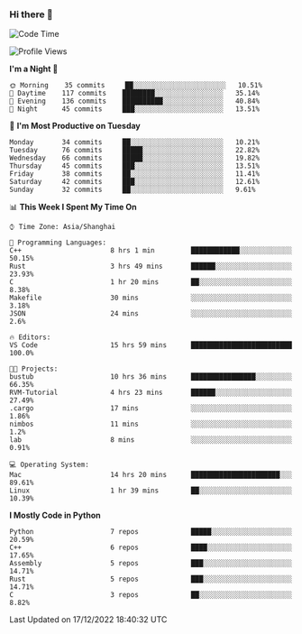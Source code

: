 ### Hi there 👋

<!--
**KarmaD7/KarmaD7** is a ✨ _special_ ✨ repository because its `README.md` (this file) appears on your GitHub profile.

Here are some ideas to get you started:

- 🔭 I’m currently working on ...
- 🌱 I’m currently learning ...
- 👯 I’m looking to collaborate on ...
- 🤔 I’m looking for help with ...
- 💬 Ask me about ...
- 📫 How to reach me: ...
- 😄 Pronouns: ...
- ⚡ Fun fact: ...
-->

<!--START_SECTION:waka-->
![Code Time](http://img.shields.io/badge/Code%20Time-162%20hrs%2029%20mins-blue)

![Profile Views](http://img.shields.io/badge/Profile%20Views-3-blue)

**I'm a Night 🦉** 

```text
🌞 Morning    35 commits     ██░░░░░░░░░░░░░░░░░░░░░░░   10.51% 
🌆 Daytime    117 commits    ████████░░░░░░░░░░░░░░░░░   35.14% 
🌃 Evening    136 commits    ██████████░░░░░░░░░░░░░░░   40.84% 
🌙 Night      45 commits     ███░░░░░░░░░░░░░░░░░░░░░░   13.51%

```
📅 **I'm Most Productive on Tuesday** 

```text
Monday       34 commits     ██░░░░░░░░░░░░░░░░░░░░░░░   10.21% 
Tuesday      76 commits     █████░░░░░░░░░░░░░░░░░░░░   22.82% 
Wednesday    66 commits     █████░░░░░░░░░░░░░░░░░░░░   19.82% 
Thursday     45 commits     ███░░░░░░░░░░░░░░░░░░░░░░   13.51% 
Friday       38 commits     ██░░░░░░░░░░░░░░░░░░░░░░░   11.41% 
Saturday     42 commits     ███░░░░░░░░░░░░░░░░░░░░░░   12.61% 
Sunday       32 commits     ██░░░░░░░░░░░░░░░░░░░░░░░   9.61%

```


📊 **This Week I Spent My Time On** 

```text
⌚︎ Time Zone: Asia/Shanghai

💬 Programming Languages: 
C++                      8 hrs 1 min         ████████████░░░░░░░░░░░░░   50.15% 
Rust                     3 hrs 49 mins       ██████░░░░░░░░░░░░░░░░░░░   23.93% 
C                        1 hr 20 mins        ██░░░░░░░░░░░░░░░░░░░░░░░   8.38% 
Makefile                 30 mins             ░░░░░░░░░░░░░░░░░░░░░░░░░   3.18% 
JSON                     24 mins             ░░░░░░░░░░░░░░░░░░░░░░░░░   2.6%

🔥 Editors: 
VS Code                  15 hrs 59 mins      █████████████████████████   100.0%

🐱‍💻 Projects: 
bustub                   10 hrs 36 mins      ████████████████░░░░░░░░░   66.35% 
RVM-Tutorial             4 hrs 23 mins       ██████░░░░░░░░░░░░░░░░░░░   27.49% 
.cargo                   17 mins             ░░░░░░░░░░░░░░░░░░░░░░░░░   1.86% 
nimbos                   11 mins             ░░░░░░░░░░░░░░░░░░░░░░░░░   1.2% 
lab                      8 mins              ░░░░░░░░░░░░░░░░░░░░░░░░░   0.91%

💻 Operating System: 
Mac                      14 hrs 20 mins      ██████████████████████░░░   89.61% 
Linux                    1 hr 39 mins        ██░░░░░░░░░░░░░░░░░░░░░░░   10.39%

```

**I Mostly Code in Python** 

```text
Python                   7 repos             █████░░░░░░░░░░░░░░░░░░░░   20.59% 
C++                      6 repos             ████░░░░░░░░░░░░░░░░░░░░░   17.65% 
Assembly                 5 repos             ███░░░░░░░░░░░░░░░░░░░░░░   14.71% 
Rust                     5 repos             ███░░░░░░░░░░░░░░░░░░░░░░   14.71% 
C                        3 repos             ██░░░░░░░░░░░░░░░░░░░░░░░   8.82%

```



 Last Updated on 17/12/2022 18:40:32 UTC
<!--END_SECTION:waka-->
